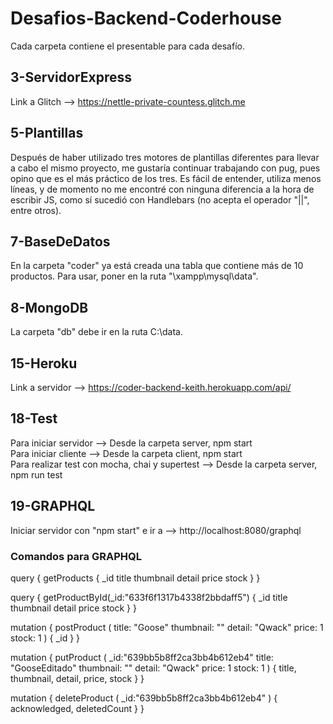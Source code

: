 # Desafios-Backend-Coderhouse
Cada carpeta contiene el presentable para cada desafío.

## 3-ServidorExpress
Link a Glitch --> https://nettle-private-countess.glitch.me

## 5-Plantillas
Después de haber utilizado tres motores de plantillas diferentes para llevar a cabo el mismo proyecto, me gustaría continuar trabajando con pug, pues opino que es el más práctico de los tres. Es fácil de entender, utiliza menos líneas, y de momento no me encontré con ninguna diferencia a la hora de escribir JS, como sí sucedió con Handlebars (no acepta el operador "||", entre otros).

## 7-BaseDeDatos
En la carpeta "coder" ya está creada una tabla que contiene más de 10 productos. Para usar, poner en la ruta "\xampp\mysql\data".

## 8-MongoDB
La carpeta "db" debe ir en la ruta C:\data.

## 15-Heroku
Link a servidor --> https://coder-backend-keith.herokuapp.com/api/

## 18-Test
Para iniciar servidor --> Desde la carpeta server, npm start<br/>
Para iniciar cliente --> Desde la carpeta client, npm start<br/>
Para realizar test con mocha, chai y supertest --> Desde la carpeta server, npm run test<br/>

## 19-GRAPHQL
Iniciar servidor con "npm start" e ir a --> http://localhost:8080/graphql

### Comandos para GRAPHQL
query {
    getProducts {
        _id
        title
        thumbnail
        detail
        price
        stock
    }
}

query {
	getProductById(_id:"633f6f1317b4338f2bbdaff5") {
        _id
        title
        thumbnail
        detail
        price
        stock
	}
}

mutation {
    postProduct (
        title: "Goose"
        thumbnail: ""
        detail: "Qwack"
        price: 1
        stock: 1
    ) { _id }
}

mutation {
    putProduct (
      	_id:"639bb5b8ff2ca3bb4b612eb4"
        title: "GooseEditado"
        thumbnail: ""
        detail: "Qwack"
        price: 1
        stock: 1
    ) { title, thumbnail, detail, price, stock }
}

mutation {
    deleteProduct ( 
        _id:"639bb5b8ff2ca3bb4b612eb4" 
    ) { acknowledged, deletedCount }
}